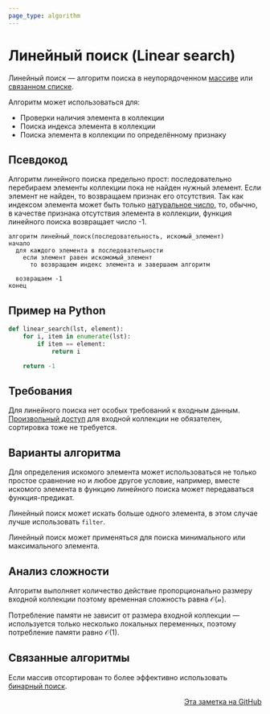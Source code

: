 ```yaml
---
page_type: algorithm
---
```


# Линейный поиск (Linear search)

Линейный поиск — алгоритм поиска в неупорядоченном [массиве](20221025215309.md) или [связанном списке](20221024232535.md).

Алгоритм может использоваться для:

* Проверки наличия элемента в коллекции
* Поиска индекса элемента в коллекции
* Поиска элемента в коллекции по определённому признаку

## Псевдокод

Алгоритм линейного поиска предельно прост: последовательно перебираем элементы коллекции пока не найден нужный элемент. Если элемент не найден, то возвращаем признак его отсутствия. Так как индексом элемента может быть только [натуральное число](20221108225922.md), то, обычно, в качестве признака отсутствия элемента в коллекции, функция линейного поиска возвращает число -1.

```
алгоритм линейный_поиск(последовательность, искомый_элемент)
начало
  для каждого элемента в последовательности
    если элемент равен искомомый_элемент
      то возвращаем индекс элемента и завершаем алгоритм
  
  возвращаем -1
конец
```

## Пример на Python

```python
def linear_search(lst, element):
    for i, item in enumerate(lst):
        if item == element:
            return i

    return -1
```
## Требования

Для линейного поиска нет особых требований к входным данным. [Произвольный доступ](20221108225121.md) для входной коллекции не обязателен, сортировка тоже не требуется.

## Варианты алгоритма

Для определения искомого элемента может использоваться не только простое сравнение но и любое другое условие, например, вместе искомого элемента в функцию линейного поиска может передаваться функция-предикат.

Линейный поиск может искать больше одного элемента, в этом случае лучше использовать `filter`.

Линейный поиск может применяться для поиска минимального или максимального элемента.

## Анализ сложности

Алгоритм выполняет количество действие пропорционально размеру входной коллекции поэтому временная сложность равна $\mathcal{O(n)}$.

Потребление памяти не зависит от размера входной коллекции — используется только несколько локальных переменных, поэтому потребление памяти равно $\mathcal{O(1)}$.

## Связанные алгоритмы

Если массив отсортирован то более эффективно использовать [бинарный поиск](20221025215226.md).



<p v-pre style="text-align: right">
  <a href="https://github.com/Kverde/algorithms/blob/main/source/20221023135032.md">
  Эта заметка на GitHub
  </a>
</p>
